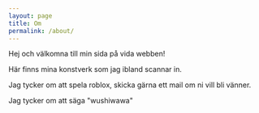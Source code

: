 ```yaml
---
layout: page
title: Om
permalink: /about/
---
```


Hej och välkomna till min sida på vida webben!

Här finns mina konstverk som jag ibland scannar in.

Jag tycker om att spela roblox, skicka gärna ett mail om ni vill bli vänner.

Jag tycker om att säga "wushiwawa"
